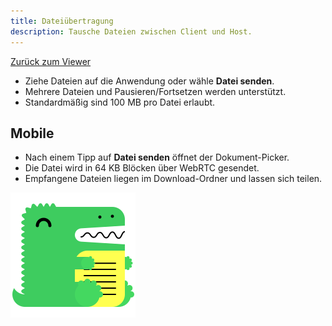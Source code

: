 ```yaml
---
title: Dateiübertragung
description: Tausche Dateien zwischen Client und Host.
---
```


[Zurück zum Viewer](./viewer.md)

- Ziehe Dateien auf die Anwendung oder wähle **Datei senden**.
- Mehrere Dateien und Pausieren/Fortsetzen werden unterstützt.
- Standardmäßig sind 100 MB pro Datei erlaubt.

## Mobile

- Nach einem Tipp auf **Datei senden** öffnet der Dokument-Picker.
- Die Datei wird in 64 KB Blöcken über WebRTC gesendet.
- Empfangene Dateien liegen im Download-Ordner und lassen sich teilen.

![Beispiel](../static/img/docusaurus.png)
